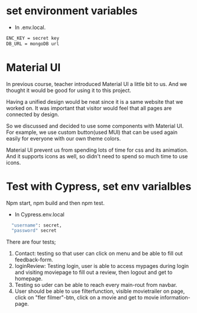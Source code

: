 # set environment variables

- In .env.local.

```bash
ENC_KEY = secret key
DB_URL = mongoDB url
```

# Material UI

In previous course, teacher introduced Material UI a little bit to us. And we thought it would be good for using it to this project.

Having a unified design would be neat since it is a same website that we worked on. It was important that visitor would feel that all pages are connected by design.

So we discussed and decided to use some components with Material UI. For example, we use custom button(used MUI) that can be used again easily for everyone with our own theme colors.

Material UI prevent us from spending lots of time for css and its animation. And it supports icons as well, so didn't need to spend so much time to use icons.

# Test with Cypress, set env varialbles

Npm start, npm build and then npm test.

- In Cypress.env.local

```bash
  "username": secret,
  "password" secret
```

There are four tests;

1. Contact: testing so that user can click on menu and be able to fill out feedback-form.
2. loginReview: Testing login, user is able to access mypages during login and visiting moviepage to fill out a review, then logout and get to homepage.
3. Testing so uder can be able to reach every main-rout from navbar.
4. User should be able to use filterfunction, visible movietrailer on page, click on "fler filmer"-btn, click on a movie and get to movie information- page.
